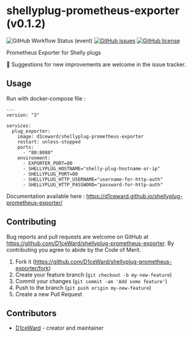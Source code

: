 # shellyplug-prometheus-exporter (v0.1.2)
![GitHub Workflow Status (event)](https://github.com/D1ceWard/shellyplug-prometheus-exporter/actions/workflows/main.yml/badge.svg?branch=master)
[![GitHub issues](https://img.shields.io/github/issues/D1ceWard/shellyplug-prometheus-exporter)](https://github.com/D1ceWard/shellyplug-prometheus-exporter/issues)
[![GitHub license](https://img.shields.io/github/license/D1ceWard/shellyplug-prometheus-exporter)](https://github.com/D1ceWard/shellyplug-prometheus-exporter/blob/master/LICENSE)

Prometheus Exporter for Shelly plugs

:rocket: Suggestions for new improvements are welcome in the issue tracker.

## Usage

Run with docker-compose file :
```
---
version: "3"

services:
  plug_exporter:
    image: d1ceward/shellyplug-prometheus-exporter
    restart: unless-stopped
    ports:
      - "80:8080"
    environment:
      - EXPORTER_PORT=80
      - SHELLYPLUG_HOSTNAME="shelly-plug-hostname-or-ip"
      - SHELLYPLUG_PORT=80
      - SHELLYPLUG_HTTP_USERNAME="username-for-http-auth"
      - SHELLYPLUG_HTTP_PASSWORD="password-for-http-auth"
```

Documentation available here : https://d1ceward.github.io/shellyplug-prometheus-exporter/

## Contributing

Bug reports and pull requests are welcome on GitHub at https://github.com/D1ceWard/shellyplug-prometheus-exporter. By contributing you agree to abide by the Code of Merit.

1. Fork it (<https://github.com/D1ceWard/shellyplug-prometheus-exporter/fork>)
2. Create your feature branch (`git checkout -b my-new-feature`)
3. Commit your changes (`git commit -am 'Add some feature'`)
4. Push to the branch (`git push origin my-new-feature`)
5. Create a new Pull Request

## Contributors

- [D1ceWard](https://github.com/D1ceWard) - creator and maintainer
